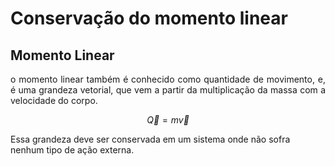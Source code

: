 # Conservação do momento linear

## Momento Linear
<p align="justify"> o momento linear também é conhecido como quantidade de movimento, e, é uma grandeza vetorial, que vem a partir da multiplicação da massa com a velocidade do corpo.</p>

  $$\vec{Q} ={m}{\vec{v}}$$

Essa grandeza deve ser conservada em um sistema onde não sofra nenhum tipo de ação externa. 



